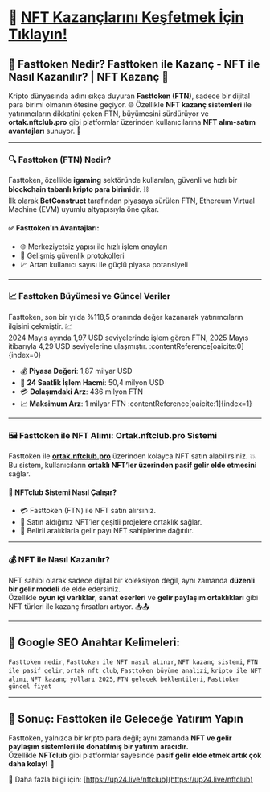# 💸 [NFT Kazançlarını Keşfetmek İçin Tıklayın!](https://up24.live/nftclub)

## 🚀 Fasttoken Nedir? Fasttoken ile Kazanç - NFT ile Nasıl Kazanılır? | NFT Kazanç 🎯

Kripto dünyasında adını sıkça duyuran **Fasttoken (FTN)**, sadece bir dijital para birimi olmanın ötesine geçiyor. 🌐 Özellikle **NFT kazanç sistemleri** ile yatırımcıların dikkatini çeken FTN, büyümesini sürdürüyor ve **ortak.nftclub.pro** gibi platformlar üzerinden kullanıcılarına **NFT alım-satım avantajları** sunuyor. 👛

---

### 🔍 Fasttoken (FTN) Nedir?

Fasttoken, özellikle **igaming** sektöründe kullanılan, güvenli ve hızlı bir **blockchain tabanlı kripto para birimi**dir. ⛓️  
İlk olarak **BetConstruct** tarafından piyasaya sürülen FTN, Ethereum Virtual Machine (EVM) uyumlu altyapısıyla öne çıkar.

#### ✅ Fasttoken'ın Avantajları:
- 🌐 Merkeziyetsiz yapısı ile hızlı işlem onayları
- 🔐 Gelişmiş güvenlik protokolleri
- 📈 Artan kullanıcı sayısı ile güçlü piyasa potansiyeli

---

### 📈 Fasttoken Büyümesi ve Güncel Veriler

Fasttoken, son bir yılda %118,5 oranında değer kazanarak yatırımcıların ilgisini çekmiştir. 💹  
2024 Mayıs ayında 1,97 USD seviyelerinde işlem gören FTN, 2025 Mayıs itibarıyla 4,29 USD seviyelerine ulaşmıştır. :contentReference[oaicite:0]{index=0}

- 💰 **Piyasa Değeri**: 1,87 milyar USD  
- 🔄 **24 Saatlik İşlem Hacmi**: 50,4 milyon USD  
- 💳 **Dolaşımdaki Arz**: 436 milyon FTN  
- 📈 **Maksimum Arz**: 1 milyar FTN :contentReference[oaicite:1]{index=1}

---

### 🖼️ Fasttoken ile NFT Alımı: Ortak.nftclub.pro Sistemi

Fasttoken ile **[ortak.nftclub.pro](https://ortak.nftclub.pro)** üzerinden kolayca NFT satın alabilirsiniz. 💥  
Bu sistem, kullanıcıların **ortaklı NFT’ler üzerinden pasif gelir elde etmesini** sağlar.

#### 🎁 NFTclub Sistemi Nasıl Çalışır?
- 💳 Fasttoken (FTN) ile NFT satın alırsınız.
- 🤝 Satın aldığınız NFT’ler çeşitli projelere ortaklık sağlar.
- 📅 Belirli aralıklarla gelir payı NFT sahiplerine dağıtılır.

---

### 💰 NFT ile Nasıl Kazanılır?

NFT sahibi olarak sadece dijital bir koleksiyon değil, aynı zamanda **düzenli bir gelir modeli** de elde edersiniz.  
Özellikle **oyun içi varlıklar**, **sanat eserleri** ve **gelir paylaşım ortaklıkları** gibi NFT türleri ile kazanç fırsatları artıyor. 📥📤

---

## 🔎 Google SEO Anahtar Kelimeleri:
`Fasttoken nedir`, `Fasttoken ile NFT nasıl alınır`, `NFT kazanç sistemi`, `FTN ile pasif gelir`, `ortak nft club`, `Fasttoken büyüme analizi`, `kripto ile NFT alımı`, `NFT kazanç yolları 2025`, `FTN gelecek beklentileri`, `Fasttoken güncel fiyat`

---

## 🎯 Sonuç: Fasttoken ile Geleceğe Yatırım Yapın

Fasttoken, yalnızca bir kripto para değil; aynı zamanda **NFT ve gelir paylaşım sistemleri ile donatılmış bir yatırım aracıdır**.  
Özellikle **NFTclub** gibi platformlar sayesinde **pasif gelir elde etmek artık çok daha kolay!** 💸

🔗 Daha fazla bilgi için: [https://up24.live/nftclub](https://up24.live/nftclub)
